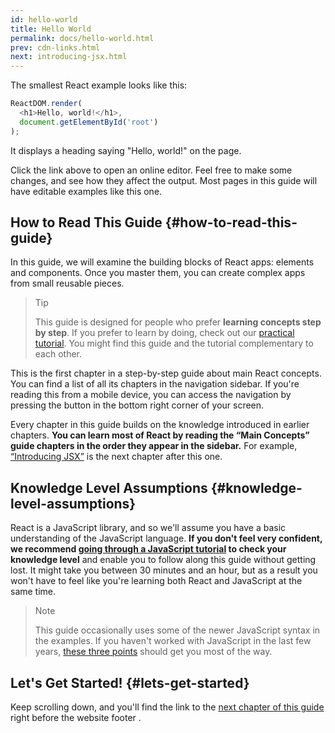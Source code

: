 ```yaml
---
id: hello-world
title: Hello World
permalink: docs/hello-world.html
prev: cdn-links.html
next: introducing-jsx.html
---
```


The smallest React example looks like this:

```js
ReactDOM.render(
  <h1>Hello, world!</h1>,
  document.getElementById('root')
);
```

It displays a heading saying "Hello, world!" on the page.

[](codepen://hello-world)

Click the link above to open an online editor. Feel free to make some changes, and see how they affect the output. Most pages in this guide will have editable examples like this one.


## How to Read This Guide {#how-to-read-this-guide}

In this guide, we will examine the building blocks of React apps: elements and components. Once you master them, you can create complex apps from small reusable pieces.

>Tip
>
>This guide is designed for people who prefer **learning concepts step by step**. If you prefer to learn by doing, check out our [practical tutorial](/tutorial/tutorial.html). You might find this guide and the tutorial complementary to each other.

This is the first chapter in a step-by-step guide about main React concepts. You can find a list of all its chapters in the navigation sidebar. If you're reading this from a mobile device, you can access the navigation by pressing the button in the bottom right corner of your screen.

Every chapter in this guide builds on the knowledge introduced in earlier chapters. **You can learn most of React by reading the “Main Concepts” guide chapters in the order they appear in the sidebar.** For example, [“Introducing JSX”](/docs/introducing-jsx.html) is the next chapter after this one.

## Knowledge Level Assumptions {#knowledge-level-assumptions}

React is a JavaScript library, and so we'll assume you have a basic understanding of the JavaScript language. **If you don't feel very confident, we recommend [going through a JavaScript tutorial](https://developer.mozilla.org/en-US/docs/Web/JavaScript/A_re-introduction_to_JavaScript) to check your knowledge level** and enable you to follow along this guide without getting lost. It might take you between 30 minutes and an hour, but as a result you won't have to feel like you're learning both React and JavaScript at the same time.

>Note
>
>This guide occasionally uses some of the newer JavaScript syntax in the examples. If you haven't worked with JavaScript in the last few years, [these three points](https://gist.github.com/gaearon/683e676101005de0add59e8bb345340c) should get you most of the way.


## Let's Get Started! {#lets-get-started}

Keep scrolling down, and you'll find the link to the [next chapter of this guide](/docs/introducing-jsx.html) right before the website footer .


